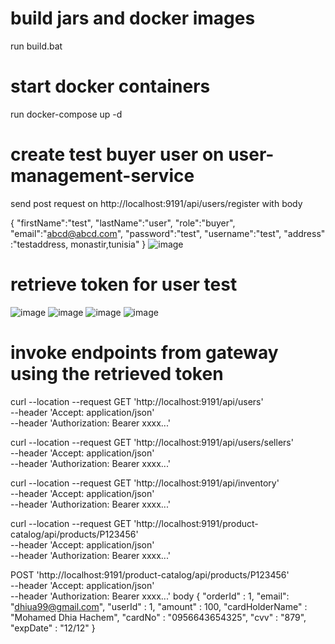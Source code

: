 # build jars and docker images
run build.bat
# start docker containers
run docker-compose up -d
# create test buyer user on user-management-service
send post request on http://localhost:9191/api/users/register with body

{
	"firstName":"test",
	"lastName":"user",
	"role":"buyer",
	"email":"abcd@abcd.com",
	"password":"test",
	"username":"test",
	"address" :"testaddress, monastir,tunisia"
}
![image](https://github.com/mazenaissa/esprit-microservices-project/assets/25006500/2c4b595d-b543-4017-b409-fb1dfabae03b)

# retrieve token for user test
![image](https://github.com/mazenaissa/esprit-microservices-project/assets/25006500/4a9d7503-e4c8-4d95-bae2-43451333a013)
![image](https://github.com/mazenaissa/esprit-microservices-project/assets/25006500/fa07f718-8dd7-4951-ba44-72bf138f6768)
![image](https://github.com/mazenaissa/esprit-microservices-project/assets/25006500/af9dfde9-5fa5-4bb1-8124-92f7a21ea5b0)
![image](https://github.com/mazenaissa/esprit-microservices-project/assets/25006500/c50f33cf-5278-481c-bc3b-52fa8ff66272)

# invoke endpoints from gateway using the retrieved token
curl --location --request GET 'http://localhost:9191/api/users' \
--header 'Accept: application/json' \
--header 'Authorization: Bearer xxxx...'

curl --location --request GET 'http://localhost:9191/api/users/sellers' \
--header 'Accept: application/json' \
--header 'Authorization: Bearer xxxx...'

curl --location --request GET 'http://localhost:9191/api/inventory' \
--header 'Accept: application/json' \
--header 'Authorization: Bearer xxxx...'

curl --location --request GET 'http://localhost:9191/product-catalog/api/products/P123456' \
--header 'Accept: application/json' \
--header 'Authorization: Bearer xxxx...'

POST 'http://localhost:9191/product-catalog/api/products/P123456' \
--header 'Accept: application/json' \
--header 'Authorization: Bearer xxxx...'
body
{
    "orderId" : 1,
    "email": "dhiua99@gmail.com",
	"userId" : 1,
    "amount" : 100,
	"cardHolderName" : "Mohamed Dhia Hachem",
	"cardNo" : "0956643654325",
	"cvv" : "879",
	"expDate" : "12/12"
}
